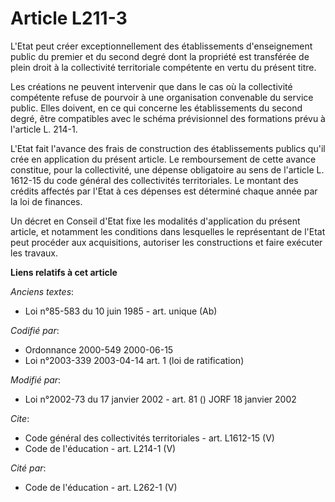 # Article L211-3

L'Etat peut créer exceptionnellement des établissements d'enseignement public du premier et du second degré dont la propriété
est transférée de plein droit à la collectivité territoriale compétente en vertu du présent titre. 

Les créations ne peuvent intervenir que dans le cas où la collectivité compétente refuse de pourvoir à une organisation
convenable du service public. Elles doivent, en ce qui concerne les établissements du second degré, être compatibles avec le
schéma prévisionnel des formations prévu à l'article L. 214-1.

L'Etat fait l'avance des frais de construction des établissements publics qu'il crée en application du présent article. Le
remboursement de cette avance constitue, pour la collectivité, une dépense obligatoire au sens de l'article L. 1612-15 du
code général des collectivités territoriales. Le montant des crédits affectés par l'Etat à ces dépenses est déterminé chaque
année par la loi de finances. 

Un décret en Conseil d'Etat fixe les modalités d'application du présent article, et notamment les conditions dans lesquelles
le représentant de l'Etat peut procéder aux acquisitions, autoriser les constructions et faire exécuter les travaux.

**Liens relatifs à cet article**

_Anciens textes_:

  - Loi n°85-583 du 10 juin 1985 - art. unique (Ab)

_Codifié par_:

  - Ordonnance 2000-549 2000-06-15
  - Loi n°2003-339 2003-04-14 art. 1 (loi de ratification)

_Modifié par_:

  - Loi n°2002-73 du 17 janvier 2002 - art. 81 () JORF 18 janvier 2002

_Cite_:

  - Code général des collectivités territoriales - art. L1612-15 (V)
  - Code de l'éducation - art. L214-1 (V)

_Cité par_:

  - Code de l'éducation - art. L262-1 (V)
